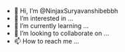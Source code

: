 - 👋 Hi, I’m @NinjaxSuryavanshibebbh
- 👀 I’m interested in ...
- 🌱 I’m currently learning ...
- 💞️ I’m looking to collaborate on ...
- 📫 How to reach me ...

<!---
NinjaxSuryavanshibebbh/NinjaxSuryavanshibebbh is a ✨ special ✨ repository because its `README.md` (this file) appears on your GitHub profile.
You can click the Preview link to take a look at your changes.
--->
